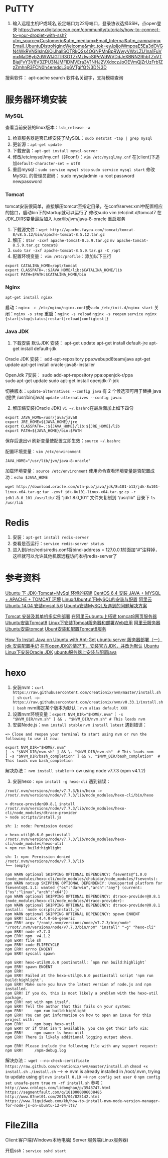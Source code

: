# PuTTY
1. 输入远程主机IP或域名,设定端口为22号端口，登录协议选择SSH，点open登录 
https://www.digitalocean.com/community/tutorials/how-to-connect-to-your-droplet-with-ssh?utm_source=Customerio&utm_medium=Email_Internal&utm_campaign=Email_UbuntuDistroNginxWelcome&mkt_tok=eyJpIjoiWmpoaE5Ea3dOVGN4WkRVNSIsInQiOiJhallSOTRkQSs4OGNPMnBpRWwyVWxLZU1na1FuVmxMaDByb2dWWlJGTlR3OTZrMzIwcStPeWdWVDdJeXBNN2RhbTZoVTBiajFvY3V6V3ZPU3NJMFlDMVEra3V1NHJ2VXdxczJpOEVmQjZrUzFrb1ZzZmhnR3FCN0h4emdcL3p6VTgifQ%3D%3D

搜索软件： apt-cache search 软件名关键字，支持模糊查询

# 服务器环境安装
### MySQL
查看当前安装的linux版本：`lsb_release -a`
1. 检查服务器是否已经安装了MySQL：`sudo netstat -tap | grep mysql`
2. 更新源：`apt-get update`
3. 下载安装：`apt-get install mysql-server`
4. 修改/etc/mysql/my.cnf（非conf）：`vim /etc/mysql/my.cnf`
在[client]下追加`default-character-set = utf8`
5. 重启mysql：`sudo service mysql stop` `sudo service mysql start`
修改 MySQL 的管理员密码： sudo mysqladmin -u root password newpassword

### Tomcat
tomcat安装很简单，直接解压tomcat至指定目录，在conf/server.xml中配置相应的接口，启动bin下的startup就可以运行了
 修改sudo vim /etc/init.d/tomcat7
在JDK_DIRS变量最后加入 /usr/lib/jvm/java-8-oracle
重启服务
1. 下载源文件：`wget http://apache.fayea.com/tomcat/tomcat-8/v8.5.12/bin/apache-tomcat-8.5.12.tar.gz`
2. 解压：`$tar -zxvf apache-tomcat-8.5.9.tar.gz`
`mv apache-tomcat-8.5.9.tar.gz tomcat8`
2. `sudo tar -zxf apache-tomcat-8.5.9.tar.gz -C /opt`
3. 配置环境变量：
`vim /etc/profile`：添加以下三行
```
export CATALINA_HOME=/opt/tomcat  
export CLASSPATH=.:$JAVA_HOME/lib:$CATALINA_HOME/lib  
export PATH=$PATH:$CATALINA_HOME/bin  
```

### Nginx
`apt-get install nginx`

启动：`nginx -c /etc/nginx/nginx.conf`或`sudo /etc/init.d/nginx start`
关闭：`nginx -s stop`
重启：`nginx -s reload` `nginx -s reopen`
`service nginx {start|stop|status|restart|reload|configtest|}`

### Java JDK
1. 下载安装
默认JDK 安装：
apt-get update
apt-get install default-jre
apt-get install default-jdk

Oracle JDK 安装：
add-apt-repository ppa:webupd8team/java
apt-get update 
apt-get install oracle-java8-installer

OpenJdk 7安装：
sudo add-apt-repository ppa:openjdk-r/ppa  
sudo apt-get update
sudo apt-get install openjdk-7-jdk  

切换版本：`update-alternatives --config java` 有 2 个候选项可用于替换 java (提供 /usr/bin/java)
`update-alternatives --config javac`

2. 解压缩安装(Oracle JDK)
`vi ~/.bashrc`在最后面加上如下四句
```
export JAVA_HOME=/usr/java/java8
export JRE_HOME=${JAVA_HOME}/jre
export CLASSPATH=.:${JAVA_HOME}/lib:${JRE_HOME}/lib
export PATH=${JAVA_HOME}/bin:$PATH
```
保存后退出vi 刷新变量使配置立即生效：`source ~/.bashrc`

配置环境变量：`vim /etc/environment`
```
JAVA_HOME="/usr/lib/jvm/java-8-oracle"
```

加载环境变量：`source /etc/environment`
使用命令查看环境变量是否配置成功：`echo $JAVA_HOME`

`wget http://download.oracle.com/otn-pub/java/jdk/8u101-b13/jdk-8u101-linux-x64.tar.gz`
`tar -zxvf jdk-8u101-linux-x64.tar.gz`
`cp -r jdk1.8.0_101 /usr/lib/` 将 “jdk1.8.0_101” 文件夹复制到 “/usr/lib” 目录下
`ls /usr/lib`

# Redis
1. 安装：`apt-get install redis-server`
2. 查看是否运行：`service redis-server status`
3. 进入到/etc/redis/redis.conf将bind-address = 127.0.0.1前面加“#”注释掉，这样就可以允许其他机器远程访问本机redis-server了


# 参考资料
[Ubuntu 下 JDK+Tomcat+MySql 环境的搭建](http://www.cnblogs.com/leisurely/p/4231078.html)
[CentOS 6.4 安装 JAVA + MYSQL + APACHE + TOMCAT 环境](http://blog.csdn.net/huaishuming/article/details/39179665)
[Linux(Ubuntu)下MySQL的安装与配置](http://www.2cto.com/database/201401/273423.html)
[阿里云 Ubuntu 14.04 安装mysql 5.6](http://blog.csdn.net/chenpy/article/details/50344085)
[Ubuntu安装MySQL及遇到的问题解决方案](http://blog.csdn.net/flyfish111222/article/details/52808464)

[Tomcat 安装及其单机多实例部署](http://blog.csdn.net/kefengwang/article/details/54233542)
[在阿里云ubuntu上搭建 tomcat8网页服务器](http://blog.csdn.net/jcq521045349/article/details/53291719?locationNum=3&fps=1)
[Ubuntu安装Tomcat8](http://blog.csdn.net/imzhujun/article/details/53868630)
[Linux下安装Tomcat服务器和部署Web应用](http://www.cnblogs.com/xdp-gacl/p/4097608.html)
[阿里云服务器Ubuntu安装tomcat](http://www.codingyun.com/article/41.html)
[Ubunt安装和配置Tomcat8服务](http://www.linuxidc.com/Linux/2016-11/136959.htm)

[How To Install Java on Ubuntu with Apt-Get](https://www.digitalocean.com/community/tutorials/how-to-install-java-on-ubuntu-with-apt-get)
[ubuntu server 服务器部署（一） jdk 安装配置手记](http://www.cnblogs.com/zfeixiang/p/5910272.html)
[在有openJDK的情况下，安装官方JDK，并改为默认](http://www.cnblogs.com/3dant/archive/2011/09/01/2161754.html)
[Ubuntu Linux下安装Oracle JDK](http://blog.csdn.net/gobitan/article/details/24322561)
[ubuntu服务器上安装与配置java](http://blog.csdn.net/u012115522/article/details/46662435)


# hexo
1. 安装nvm：`curl https://raw.githubusercontent.com/creationix/nvm/master/install.sh | sh`
`curl -o- https://raw.githubusercontent.com/creationix/nvm/v0.33.1/install.sh | bash`
nvm绑定某个版本为默认：`nvm alias default XXX`
2. 设置nvm环境变量：`export NVM_DIR="$HOME/.nvm"`
`[ -s "$NVM_DIR/nvm.sh" ] && . "$NVM_DIR/nvm.sh" # This loads nvm`
2. 安装Node.js：`nvm install stable` `nvm install latest`
遇到错误：
```
=> Close and reopen your terminal to start using nvm or run the following to use it now:

export NVM_DIR="$HOME/.nvm"
[ -s "$NVM_DIR/nvm.sh" ] && \. "$NVM_DIR/nvm.sh"  # This loads nvm
[ -s "$NVM_DIR/bash_completion" ] && \. "$NVM_DIR/bash_completion"  # This loads nvm bash_completion
```
解决办法：
`nvm install stable`--> ow using node v7.7.3 (npm v4.1.2)

3. 安装hexo：`npm install -g hexo-cli`
遇到错误：
```
/root/.nvm/versions/node/v7.7.3/bin/hexo -> /root/.nvm/versions/node/v7.7.3/lib/node_modules/hexo-cli/bin/hexo

> dtrace-provider@0.8.1 install /root/.nvm/versions/node/v7.7.3/lib/node_modules/hexo-cli/node_modules/dtrace-provider
> node scripts/install.js

sh: 1: node: Permission denied

> hexo-util@0.6.0 postinstall /root/.nvm/versions/node/v7.7.3/lib/node_modules/hexo-cli/node_modules/hexo-util
> npm run build:highlight

sh: 1: npm: Permission denied
/root/.nvm/versions/node/v7.7.3/lib
└── (empty)

npm WARN optional SKIPPING OPTIONAL DEPENDENCY: fsevents@^1.0.0 (node_modules/hexo-cli/node_modules/chokidar/node_modules/fsevents):
npm WARN notsup SKIPPING OPTIONAL DEPENDENCY: Unsupported platform for fsevents@1.1.1: wanted {"os":"darwin","arch":"any"} (current: {"os":"linux","arch":"x64"})
npm WARN optional SKIPPING OPTIONAL DEPENDENCY: dtrace-provider@0.8.1 (node_modules/hexo-cli/node_modules/dtrace-provider):
npm WARN optional SKIPPING OPTIONAL DEPENDENCY: dtrace-provider@0.8.1 install: `node scripts/install.js`
npm WARN optional SKIPPING OPTIONAL DEPENDENCY: spawn ENOENT
npm ERR! Linux 4.4.0-66-generic
npm ERR! argv "/root/.nvm/versions/node/v7.7.3/bin/node" "/root/.nvm/versions/node/v7.7.3/bin/npm" "install" "-g" "hexo-cli"
npm ERR! node v7.7.3
npm ERR! npm  v4.1.2
npm ERR! file sh
npm ERR! code ELIFECYCLE
npm ERR! errno ENOENT
npm ERR! syscall spawn

npm ERR! hexo-util@0.6.0 postinstall: `npm run build:highlight`
npm ERR! spawn ENOENT
npm ERR! 
npm ERR! Failed at the hexo-util@0.6.0 postinstall script 'npm run build:highlight'.
npm ERR! Make sure you have the latest version of node.js and npm installed.
npm ERR! If you do, this is most likely a problem with the hexo-util package,
npm ERR! not with npm itself.
npm ERR! Tell the author that this fails on your system:
npm ERR!     npm run build:highlight
npm ERR! You can get information on how to open an issue for this project with:
npm ERR!     npm bugs hexo-util
npm ERR! Or if that isn't available, you can get their info via:
npm ERR!     npm owner ls hexo-util
npm ERR! There is likely additional logging output above.

npm ERR! Please include the following file with any support request:
npm ERR!     /npm-debug.log
```
解决办法：
`wget --no-check-certificate https://raw.github.com/creationix/nvm/master/install.sh`
`chmod +x install.sh`
`./install.sh` --> => nvm is already installed in /root/.nvm, trying to update using git
`nvm install 0.10` --> 
`npm config set user 0`
`npm config set unsafe-perm true`
`rm -rf install.sh`
参考：`http://www.cnblogs.com/lidonghao/p/3543747.html` `https://segmentfault.com/q/1010000006038485` `http://www.07net01.com/2015/04/825142.html` `https://www.liquidweb.com/kb/how-to-install-nvm-node-version-manager-for-node-js-on-ubuntu-12-04-lts/`



# FileZilla
Client:客户端(Windows本地电脑)
Server:服务端(Linux服务器)

开启ssh：`service sshd start`